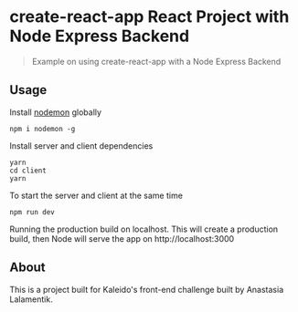 # create-react-app React Project with Node Express Backend

> Example on using create-react-app with a Node Express Backend

## Usage

Install [nodemon](https://github.com/remy/nodemon) globally

```
npm i nodemon -g
```

Install server and client dependencies

```
yarn
cd client
yarn
```

To start the server and client at the same time

```
npm run dev
```

Running the production build on localhost. This will create a production build, then Node will serve the app on http://localhost:3000

## About

This is a project built for Kaleido's front-end challenge built by Anastasia Lalamentik.

